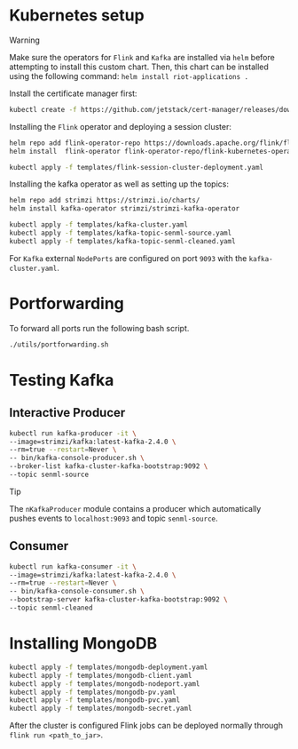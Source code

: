 # Kubernetes setup
>[!WARNING]
> Make sure the operators for `Flink` and `Kafka` are installed via `helm` before attempting to install this custom chart. 
> Then, this chart can be installed using the following command: `helm install riot-applications .`

Install the certificate manager first:
```bash
kubectl create -f https://github.com/jetstack/cert-manager/releases/download/v1.8.2/cert-manager.yaml
```
Installing the `Flink` operator and deploying a session cluster:
```bash
helm repo add flink-operator-repo https://downloads.apache.org/flink/flink-kubernetes-operator-1.8.0/
helm install  flink-operator flink-operator-repo/flink-kubernetes-operator

kubectl apply -f templates/flink-session-cluster-deployment.yaml
```

Installing the kafka operator as well as setting up the topics:
```bash
helm repo add strimzi https://strimzi.io/charts/
helm install kafka-operator strimzi/strimzi-kafka-operator

kubectl apply -f templates/kafka-cluster.yaml 
kubectl apply -f templates/kafka-topic-senml-source.yaml 
kubectl apply -f templates/kafka-topic-senml-cleaned.yaml 
```

For `Kafka` external `NodePorts` are configured on port `9093` with the `kafka-cluster.yaml`.

# Portforwarding
To forward all ports run the following bash script.

```bash
./utils/portforwarding.sh
```

# Testing Kafka

## Interactive Producer

```bash
kubectl run kafka-producer -it \
--image=strimzi/kafka:latest-kafka-2.4.0 \
--rm=true --restart=Never \
-- bin/kafka-console-producer.sh \
--broker-list kafka-cluster-kafka-bootstrap:9092 \
--topic senml-source
```

> [!TIP]
> The `nKafkaProducer` module contains a producer which automatically pushes events to `localhost:9093`
> and topic `senml-source`.

## Consumer
```bash
kubectl run kafka-consumer -it \
--image=strimzi/kafka:latest-kafka-2.4.0 \
--rm=true --restart=Never \
-- bin/kafka-console-consumer.sh \
--bootstrap-server kafka-cluster-kafka-bootstrap:9092 \
--topic senml-cleaned
```


# Installing MongoDB

```bash
kubectl apply -f templates/mongodb-deployment.yaml
kubectl apply -f templates/mongodb-client.yaml
kubectl apply -f templates/mongodb-nodeport.yaml
kubectl apply -f templates/mongodb-pv.yaml
kubectl apply -f templates/mongodb-pvc.yaml
kubectl apply -f templates/mongodb-secret.yaml
```

After the cluster is configured Flink jobs can be deployed normally through `flink run <path_to_jar>`.
